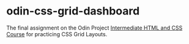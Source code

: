 # odin-css-grid-dashboard
The final assignment on the Odin Project [Intermediate HTML and CSS Course](https://www.theodinproject.com/lessons/node-path-intermediate-html-and-css-admin-dashboard) for practicing CSS Grid Layouts.

